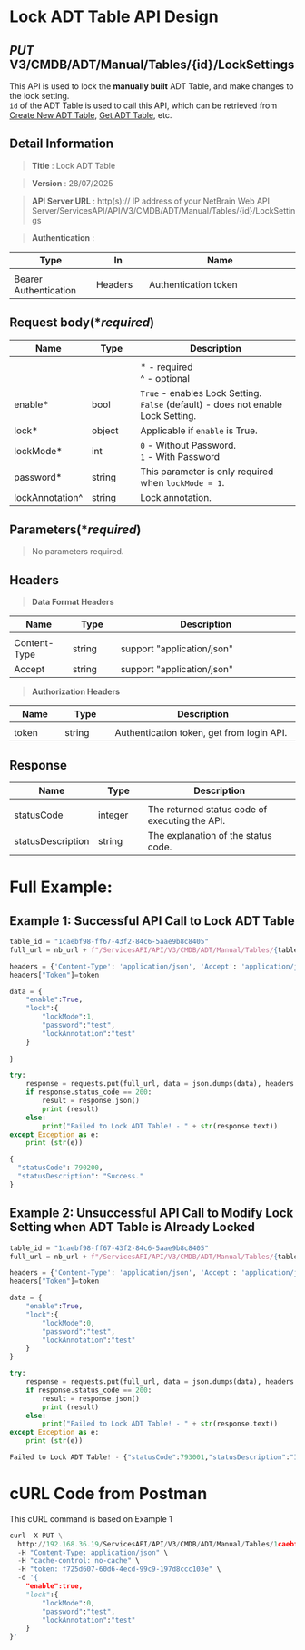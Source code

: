 
# Lock ADT Table API Design

## ***PUT*** V3/CMDB/ADT/Manual/Tables/{id}/LockSettings
This API is used to lock the <b>manually built</b> ADT Table, and make changes to the lock setting. <br>
`id` of the ADT Table is used to call this API, which can be retrieved from [Create New ADT Table](https://github.com/NetBrainAPI/NetBrain-REST-API-R12.1/blob/main/REST%20APIs%20Documentation/ADT%20(Automation%20Data%20Table)/Create%20New%20ADT%20Table.md), [Get ADT Table](https://github.com/NetBrainAPI/NetBrain-REST-API-R12.1/blob/main/REST%20APIs%20Documentation/ADT%20(Automation%20Data%20Table)/Get%20ADT%20Table.md), etc.

## Detail Information

> **Title** : Lock ADT Table<br>

> **Version** : 28/07/2025

> **API Server URL** : http(s):// IP address of your NetBrain Web API Server/ServicesAPI/API/V3/CMDB/ADT/Manual/Tables/{id}/LockSettings

> **Authentication** : 

|**Type**|**In**|**Name**|
|------|------|------|
|<img width=100/>|<img width=100/>|<img width=500/>|
|Bearer Authentication| Headers | Authentication token | 

## Request body(****required***)
|**Name**|**Type**|**Description**|
|------|------|------|
|<img width=100/>|<img width=100/>|<img width=500/>|
|||* - required<br />^ - optional|
|enable*|bool|`True` - enables Lock Setting. <br>`False` (default) - does not enable Lock Setting. |
|lock*|object|Applicable if `enable` is True. |
|lockMode*|int|`0` - Without Password. <br> `1` - With Password |
|password*|string| This parameter is only required when `lockMode = 1`.|
|lockAnnotation^|string| Lock annotation. |

## Parameters(****required***)
>No parameters required.


## Headers

> **Data Format Headers**

|**Name**|**Type**|**Description**|
|------|------|------|
|<img width=100/>|<img width=100/>|<img width=500/>|
| Content-Type | string  | support "application/json" |
| Accept | string  | support "application/json" |

> **Authorization Headers**

|**Name**|**Type**|**Description**|
|------|------|------|
|<img width=100/>|<img width=100/>|<img width=500/>|
| token | string  | Authentication token, get from login API. |

## Response
|**Name**|**Type**|**Description**|
|------|------|------|
|<img width=100/>|<img width=100/>|<img width=500/>|
|statusCode| integer | The returned status code of executing the API.  |
|statusDescription| string | The explanation of the status code.  |


# Full Example:
## Example 1: Successful API Call to Lock ADT Table
```python
table_id = "1caebf98-ff67-43f2-84c6-5aae9b8c8405"
full_url = nb_url + f"/ServicesAPI/API/V3/CMDB/ADT/Manual/Tables/{table_id}/LockSettings"

headers = {'Content-Type': 'application/json', 'Accept': 'application/json'}
headers["Token"]=token

data = {
    "enable":True,
    "lock":{
        "lockMode":1,
        "password":"test",
        "lockAnnotation":"test"
    }    
     
}

try:
    response = requests.put(full_url, data = json.dumps(data), headers = headers, verify = False)
    if response.status_code == 200:
        result = response.json()
        print (result)
    else:
        print("Failed to Lock ADT Table! - " + str(response.text))
except Exception as e:
    print (str(e)) 
```
```python
{
  "statusCode": 790200,
  "statusDescription": "Success."
}
```

## Example 2: Unsuccessful API Call to Modify Lock Setting when ADT Table is Already Locked
```python
table_id = "1caebf98-ff67-43f2-84c6-5aae9b8c8405"
full_url = nb_url + f"/ServicesAPI/API/V3/CMDB/ADT/Manual/Tables/{table_id}/LockSettings"

headers = {'Content-Type': 'application/json', 'Accept': 'application/json'}
headers["Token"]=token

data = {
    "enable":True,
    "lock":{
        "lockMode":0,
        "password":"test",
        "lockAnnotation":"test"
    }
}

try:
    response = requests.put(full_url, data = json.dumps(data), headers = headers, verify = False)
    if response.status_code == 200:
        result = response.json()
        print (result)
    else:
        print("Failed to Lock ADT Table! - " + str(response.text))
except Exception as e:
    print (str(e))
```
```python
Failed to Lock ADT Table! - {"statusCode":793001,"statusDescription":"Inner exception. This table is locked.  Please enable editing first."}
```

# cURL Code from Postman
This cURL command is based on Example 1
```python
curl -X PUT \
  http://192.168.36.19/ServicesAPI/API/V3/CMDB/ADT/Manual/Tables/1caebf98-ff67-43f2-84c6-5aae9b8c8405/LockSettings \
  -H "Content-Type: application/json" \
  -H "cache-control: no-cache" \
  -H "token: f725d607-60d6-4ecd-99c9-197d8ccc103e" \
  -d '{
    "enable":true,
    "lock":{
        "lockMode":0,
        "password":"test",
        "lockAnnotation":"test"
    }
}'
```
